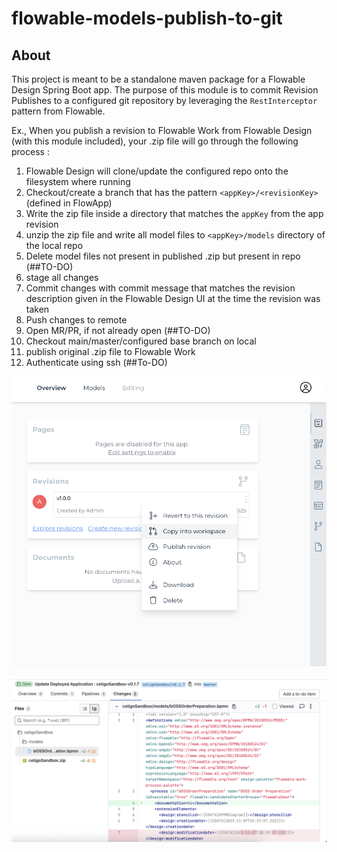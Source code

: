 # flowable-models-publish-to-git

## About
This project is meant to be a standalone maven package for a Flowable Design Spring Boot app. The purpose of this module is to commit Revision Publishes to a configured git repository by leveraging the `RestInterceptor` pattern from Flowable.

Ex., When you publish a revision to Flowable Work from Flowable Design (with this module included), your .zip file will go through the following process :
1) Flowable Design will clone/update the configured repo onto the filesystem where running
2) Checkout/create a branch that has the pattern `<appKey>/<revisionKey>` (defined in FlowApp)
3) Write the zip file inside a directory that matches the `appKey` from the app revision
4) unzip the zip file and write all model files to `<appKey>/models` directory of the local repo
5) Delete model files not present in published .zip but present in repo (##TO-DO) 
6) stage all changes 
7) Commit changes with commit message that matches the revision description given in the Flowable Design UI at the time the revision was taken
8) Push changes to remote
9) Open MR/PR, if not already open (##TO-DO)
10) Checkout main/master/configured base branch on local
11) publish original .zip file to Flowable Work
12) Authenticate using ssh (##To-DO)

![alt text](https://github.com/abretz-mimacom/flowable-models-publish-to-git/blob/main/assests/revision.png)

![alt text](https://github.com/abretz-mimacom/flowable-models-publish-to-git/blob/main/assests/MR.png)
